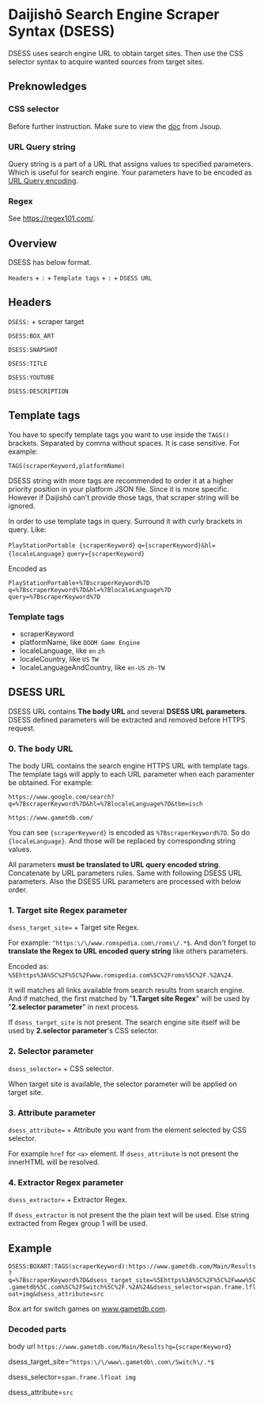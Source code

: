 # Daijishō Search Engine Scraper Syntax (DSESS)

DSESS uses search engine URL to obtain target sites. Then use the CSS selector syntax to acquire wanted sources from target sites.

## Preknowledges
### CSS selector
Before further instruction. Make sure to view the [doc](https://jsoup.org/cookbook/extracting-data/selector-syntax) from Jsoup.

### URL Query string
Query string is a part of a URL that assigns values to specified parameters. Which is useful for search engine.
Your parameters have to be encoded as [URL Query encoding](https://www.url-encode-decode.com/).

### Regex
See https://regex101.com/.

## Overview
DSESS has below format.

`Headers` + `:` + `Template tags` + `:` + `DSESS URL`

## Headers
`DSESS:` + scraper target

`DSESS:BOX_ART`

`DSESS:SNAPSHOT`

`DSESS:TITLE`

`DSESS:YOUTUBE`

`DSESS:DESCRIPTION`

## Template tags
You have to specify template tags you want to use inside the `TAGS()` brackets. Separated by comma without spaces. It is case sensitive. For example:

`TAGS(scraperKeyword,platformName)`

DSESS string with more tags are recommended to order it at a higher priority position in your platform JSON file. Since it is more specific. However if Daijishō can't provide those tags, that scraper string will be ignored.

In order to use template tags in query. Surround it with curly brackets in query. Like:

`PlayStationPortable {scraperKeyword}` `q={scraperKeyword}&hl={localeLanguage}` `query={scraperKeyword}`

Encoded as

`PlayStationPortable+%7BscraperKeyword%7D` `q=%7BscraperKeyword%7D&hl=%7BlocaleLanguage%7D` `query=%7BscraperKeyword%7D`

### Template tags
- scraperKeyword
- platformName, like `DOOM Game Engine`
- localeLanguage, like `en` `zh`
- localeCountry, like `US` `TW`
- localeLanguageAndCountry, like `en-US` `zh-TW`

## DSESS URL
DSESS URL contains **The body URL** and several **DSESS URL parameters**.
DSESS defined parameters will be extracted and removed before HTTPS request.

### 0. The body URL
The body URL contains the search engine HTTPS URL with template tags. The template tags will apply to each URL parameter when each paramenter be obtained. For example:

`https://www.google.com/search?q=%7BscraperKeyword%7D&hl=%7BlocaleLanguage%7D&tbm=isch`

`https://www.gametdb.com/`


You can see  `{scraperKeyword}` is encoded as `%7BscraperKeyword%7D`. So do `{localeLanguage}`. And those will be replaced by corresponding string values.

All parameters **must be translated to URL query encoded string**. Concatenate by URL parameters rules.
Same with following DSESS URL parameters. Also the DSESS URL parameters are processed with below order.

### 1. Target site Regex parameter
`dsess_target_site=` + Target site Regex.

For example: `^https:\/\/www.romspedia.com\/roms\/.*$`.
And don't forget to **translate the Regex to URL encoded query string** like others parameters.

Encoded as: `%5Ehttps%3A%5C%2F%5C%2Fwww.romspedia.com%5C%2Froms%5C%2F.%2A%24`.

It will matches all links available from search results from search engine. And if matched, the first matched by "**1.Target site Regex**"  will be used by "**2.selector parameter**" in next process.

If `dsess_target_site` is not present. The search engine site itself will be used by **2.selector parameter**'s CSS selector.

### 2. Selector parameter
`dsess_selector=` + CSS selector.

When target site is available, the selector parameter will be applied on target site.

### 3. Attribute parameter
`dsess_attribute=` + Attribute you want from the element selected by CSS selector.

For example `href` for `<a>` element.
If `dsess_attribute` is not present the innerHTML will be resolved.

### 4. Extractor Regex parameter
`dsess_extractor=` + Extractor Regex.

If `dsess_extractor` is not present the the plain text will be used. Else string extracted from Regex group 1 will be used.

## Example
`DSESS:BOXART:TAGS(scraperKeyword):https://www.gametdb.com/Main/Results?q=%7BscraperKeyword%7D&dsess_target_site=%5Ehttps%3A%5C%2F%5C%2Fwww%5C.gametdb%5C.com%5C%2FSwitch%5C%2F.%2A%24&dsess_selector=span.frame.lfloat+img&dsess_attribute=src`

Box art for switch games on www.gametdb.com.

### Decoded parts

body url `https://www.gametdb.com/Main/Results?q={scraperKeyword}`

dsess_target_site=`^https:\/\/www\.gametdb\.com\/Switch\/.*$`

dsess_selector=`span.frame.lfloat img`

dsess_attribute=`src`
